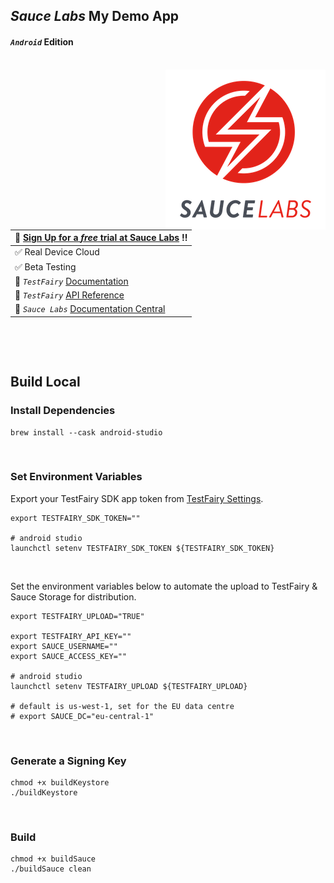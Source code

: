 ## _Sauce Labs_ My Demo App
#### _`Android`_  Edition

<br>
<img align="right" src="assets/logo_7.png">  



| :rocket: [Sign Up for a _free_ trial at Sauce Labs][400] :bangbang: |
|:----------------------------------------------------------------- |
| :white_check_mark: Real Device Cloud                              |
| :white_check_mark: Beta Testing                                   |
| :page_facing_up: _`TestFairy`_ [Documentation][200]                  |
| :page_facing_up: _`TestFairy`_ [API Reference][300]                  |
| :page_facing_up: _`Sauce Labs`_ [Documentation Central][500]                  |

&nbsp;

[400]: https://saucelabs.com/sign-up
[200]: https://docs.testfairy.com/Getting_Started/Getting_Started.html
[300]: https://docs.testfairy.com/API/Upload_API.html
[500]: https://docs.saucelabs.com/

<br>

## Build Local


### Install Dependencies

```shell
brew install --cask android-studio
```

<br>

### Set Environment Variables


Export your TestFairy SDK app token from [TestFairy Settings][100].

```shell
export TESTFAIRY_SDK_TOKEN=""

# android studio
launchctl setenv TESTFAIRY_SDK_TOKEN ${TESTFAIRY_SDK_TOKEN}
```

<br>

Set the environment variables below to automate the upload to TestFairy & Sauce Storage for distribution.

```shell
export TESTFAIRY_UPLOAD="TRUE"

export TESTFAIRY_API_KEY=""
export SAUCE_USERNAME=""
export SAUCE_ACCESS_KEY=""

# android studio
launchctl setenv TESTFAIRY_UPLOAD ${TESTFAIRY_UPLOAD}

# default is us-west-1, set for the EU data centre
# export SAUCE_DC="eu-central-1"
```


<br>


### Generate a Signing Key

```shell
chmod +x buildKeystore
./buildKeystore
```


<br>

### Build 

```shell
chmod +x buildSauce
./buildSauce clean
```

[100]: https://testfairy.saucelabs.com/settings
